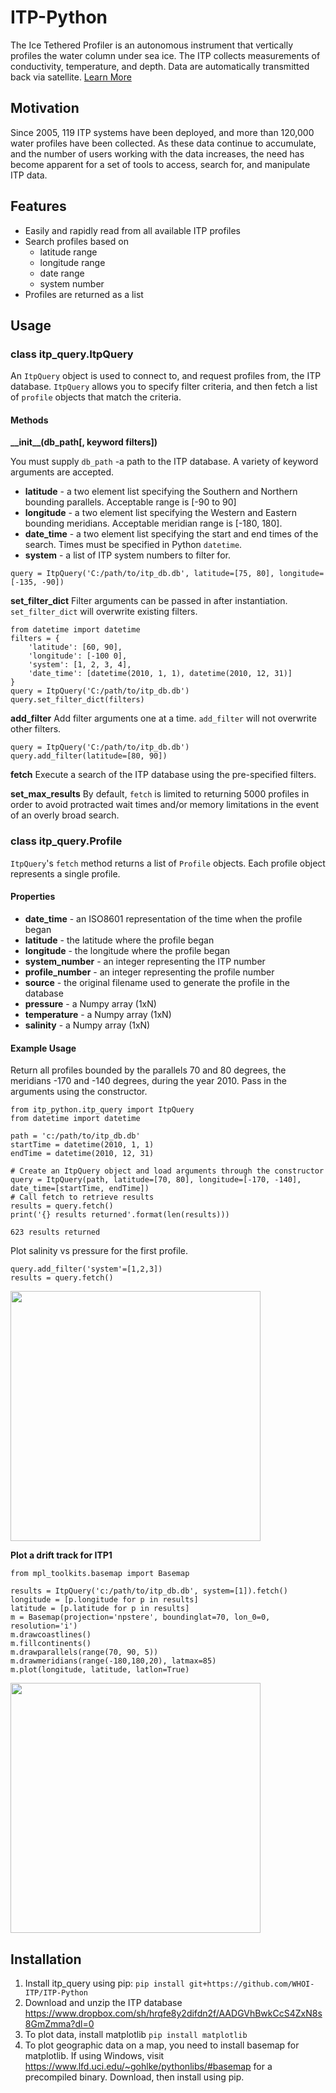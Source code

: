 # ITP-Python
The Ice Tethered Profiler is an autonomous instrument that vertically profiles the water column under sea ice. The ITP collects measurements of conductivity, temperature, and depth. Data are automatically transmitted back via satellite.  [Learn More](http://www.whoi.edu/itp "Learn More")

## Motivation
Since 2005, 119 ITP systems have been deployed, and more than 120,000 water profiles have been collected. As these data continue to accumulate, and the number of users working with the data increases, the need has become apparent for a set of tools to access, search for, and manipulate ITP data.

## Features
  - Easily and rapidly read from all available ITP profiles
  - Search profiles based on
    - latitude range
    - longitude range
    - date range
    - system number
  - Profiles are returned as a list

## Usage
### class itp_query.**ItpQuery**

An `ItpQuery` object is used to connect to, and request profiles from, the ITP database. 
`ItpQuery` allows you to specify filter criteria, and then fetch a list of `profile` objects that match the criteria. 

#### Methods
 **\_\_init\_\_(db_path[, keyword filters])**

You must supply `db_path` -a path to the ITP database. A variety of keyword arguments are accepted. 

- **latitude** - a two element list specifying the Southern and Northern bounding parallels. Acceptable range is [-90 to 90]
- **longitude** - a two element list specifying the Western and Eastern bounding meridians. Acceptable meridian range is [-180, 180].
- **date_time** - a two element list specifying the start and end times of the search. Times must be specified in Python `datetime`.
- **system** - a list of ITP system numbers to filter for.

```
query = ItpQuery('C:/path/to/itp_db.db', latitude=[75, 80], longitude=[-135, -90])
```
**set_filter_dict**
Filter arguments can be passed in after instantiation. `set_filter_dict` will overwrite existing filters.
```
from datetime import datetime
filters = {
    'latitude': [60, 90],
    'longitude': [-100 0],
    'system': [1, 2, 3, 4],
    'date_time': [datetime(2010, 1, 1), datetime(2010, 12, 31)]
}
query = ItpQuery('C:/path/to/itp_db.db')
query.set_filter_dict(filters)
```

**add_filter**
Add filter arguments one at a time. `add_filter` will not overwrite other filters.
```
query = ItpQuery('C:/path/to/itp_db.db')
query.add_filter(latitude=[80, 90])
```

**fetch**
Execute a search of the ITP database using the pre-specified filters.

**set_max_results**
By default, `fetch` is limited to returning 5000 profiles in order to avoid protracted wait times and/or memory limitations in the event of an overly broad search. 


### class itp_query.**Profile**
`ItpQuery`'s `fetch` method returns a list of `Profile` objects. Each profile object represents a single profile.

#### Properties
* **date_time** - an ISO8601 representation of the time when the profile began
* **latitude** - the latitude where the profile began
* **longitude** - the longitude where the profile began
* **system_number** - an integer representing the ITP number
* **profile_number** - an integer representing the profile number
* **source** - the original filename used to generate the profile in the database
* **pressure** - a Numpy array (1xN)
* **temperature** - a Numpy array (1xN)
* **salinity** - a Numpy array (1xN)

#### Example Usage
Return all profiles bounded by the parallels 70 and 80 degrees, the meridians -170 and -140 degrees, during the year 2010. Pass in the arguments using the constructor.
```
from itp_python.itp_query import ItpQuery
from datetime import datetime

path = 'c:/path/to/itp_db.db'
startTime = datetime(2010, 1, 1)
endTime = datetime(2010, 12, 31)

# Create an ItpQuery object and load arguments through the constructor
query = ItpQuery(path, latitude=[70, 80], longitude=[-170, -140], date_time=[startTime, endTime])
# Call fetch to retrieve results
results = query.fetch()
print('{} results returned'.format(len(results)))
```
```
623 results returned
```
Plot salinity vs pressure for the first profile.
```
query.add_filter('system'=[1,2,3])
results = query.fetch()
```
<img src='https://raw.githubusercontent.com/WHOI-ITP/ITP-Python/master/resources/salinity_vs_pressure.PNG' width='400'/>

**Plot a drift track for ITP1**
```
from mpl_toolkits.basemap import Basemap

results = ItpQuery('c:/path/to/itp_db.db', system=[1]).fetch()
longitude = [p.longitude for p in results]
latitude = [p.latitude for p in results]
m = Basemap(projection='npstere', boundinglat=70, lon_0=0, resolution='i')
m.drawcoastlines()
m.fillcontinents()
m.drawparallels(range(70, 90, 5))
m.drawmeridians(range(-180,180,20), latmax=85)
m.plot(longitude, latitude, latlon=True)
```
<img src='https://github.com/WHOI-ITP/ITP-Python/raw/master/resources/drift_track.PNG' width='400px'/>

## Installation
  1. Install itp_query using pip:
 `pip install git+https://github.com/WHOI-ITP/ITP-Python`
  2. Download and unzip the ITP database https://www.dropbox.com/sh/hrqfe8y2difdn2f/AADGVhBwkCcS4ZxN8s8GmZmma?dl=0
  3. To plot data, install matplotlib `pip install matplotlib`
  4. To plot geographic data on a map, you need to install basemap for matplotlib. If using
  Windows, visit https://www.lfd.uci.edu/~gohlke/pythonlibs/#basemap for a 
  precompiled binary. Download, then install using pip.

